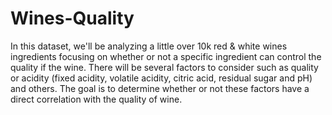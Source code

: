 # Wines-Quality
In this dataset, we'll be analyzing a little over 10k red &amp; white wines ingredients focusing on whether or not a specific ingredient can control the quality if the wine.  There will be several factors to consider such as quality or acidity (fixed acidity, volatile acidity, citric acid, residual sugar and pH) and others. The goal is to determine whether or not these factors have a direct correlation with the quality of wine.
